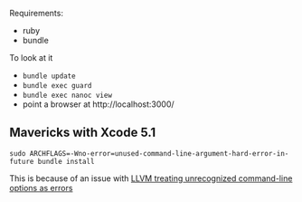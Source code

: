 Requirements:
* ruby
* bundle

To look at it
* `bundle update`
* `bundle exec guard`
* `bundle exec nanoc view`
* point a browser at http://localhost:3000/

Mavericks with Xcode 5.1
------------------------
`sudo ARCHFLAGS=-Wno-error=unused-command-line-argument-hard-error-in-future bundle install`

This is because of an issue with 
[LLVM treating unrecognized command-line options as errors](https://stackoverflow.com/questions/22352838/ruby-gem-install-json-fails-on-mavericks-and-xcode-5-1-unknown-argument-mul)
